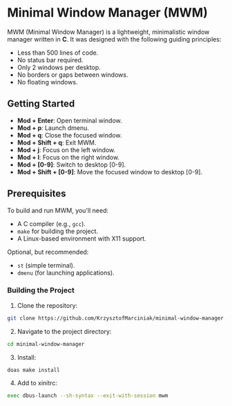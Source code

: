# Minimal Window Manager (MWM)

MWM (Minimal Window Manager) is a lightweight, minimalistic window manager written in **C**. It was designed with the following guiding principles:

* Less than 500 lines of code.
* No status bar required.
* Only 2 windows per desktop.
* No borders or gaps between windows.
* No floating windows.

## Getting Started
- **Mod + Enter**: Open terminal window.
- **Mod + p**: Launch dmenu.
- **Mod + q**: Close the focused window.
- **Mod + Shift + q**: Exit MWM.
- **Mod + j**: Focus on the left window.
- **Mod + l**: Focus on the right window.
- **Mod + [0-9]**: Switch to desktop [0-9].
- **Mod + Shift + [0-9]**: Move the focused window to desktop [0-9].

## Prerequisites
To build and run MWM, you'll need:
- A C compiler (e.g., `gcc`).
- `make` for building the project.
- A Linux-based environment with X11 support.

Optional, but recommended:
- `st` (simple terminal).
- `dmenu` (for launching applications).

### Building the Project

1. Clone the repository:
```bash
git clone https://github.com/KrzysztofMarciniak/minimal-window-manager.git
```
2. Navigate to the project directory: 
```bash
cd minimal-window-manager
```
3. Install:
```bash
doas make install
```
4. Add to xinitrc:

```bash
exec dbus-launch --sh-syntax --exit-with-session mwm
```
